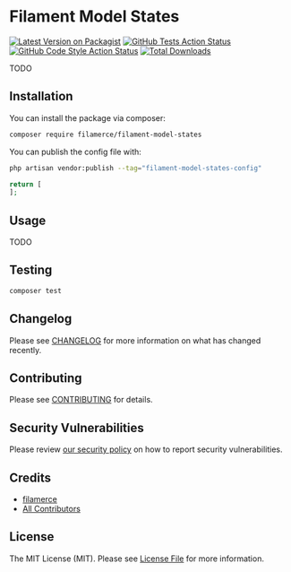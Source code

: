 # Filament Model States

[![Latest Version on Packagist](https://img.shields.io/packagist/v/filamerce/filament-model-states.svg?style=flat-square)](https://packagist.org/packages/filamerce/filament-model-states)
[![GitHub Tests Action Status](https://img.shields.io/github/actions/workflow/status/filamerce/filament-model-states/run-tests.yml?branch=main&label=tests&style=flat-square)](https://github.com/filamerce/filament-model-states/actions?query=workflow%3Arun-tests+branch%3Amain)
[![GitHub Code Style Action Status](https://img.shields.io/github/actions/workflow/status/filamerce/filament-model-states/fix-php-code-styling.yml?branch=main&label=code%20style&style=flat-square)](https://github.com/filamerce/filament-model-states/actions?query=workflow%3A"Fix+PHP+code+styling"+branch%3Amain)
[![Total Downloads](https://img.shields.io/packagist/dt/filamerce/filament-model-states.svg?style=flat-square)](https://packagist.org/packages/filamerce/filament-model-states)

TODO

## Installation

You can install the package via composer:

```bash
composer require filamerce/filament-model-states
```

You can publish the config file with:

```bash
php artisan vendor:publish --tag="filament-model-states-config"
```

```php
return [
];
```

## Usage

TODO

## Testing

```bash
composer test
```

## Changelog

Please see [CHANGELOG](CHANGELOG.md) for more information on what has changed recently.

## Contributing

Please see [CONTRIBUTING](.github/CONTRIBUTING.md) for details.

## Security Vulnerabilities

Please review [our security policy](../../security/policy) on how to report security vulnerabilities.

## Credits

- [filamerce](https://github.com/filamerce)
- [All Contributors](../../contributors)

## License

The MIT License (MIT). Please see [License File](LICENSE.md) for more information.

